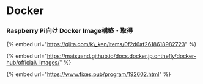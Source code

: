 # Docker

### Raspberry Pi向け Docker Image構築・取得

{% embed url="https://qiita.com/k\_ken/items/0f2d6af2618618982723" %}



{% embed url="https://matsuand.github.io/docs.docker.jp.onthefly/docker-hub/official\_images/" %}



{% embed url="https://www.fixes.pub/program/192602.html" %}





